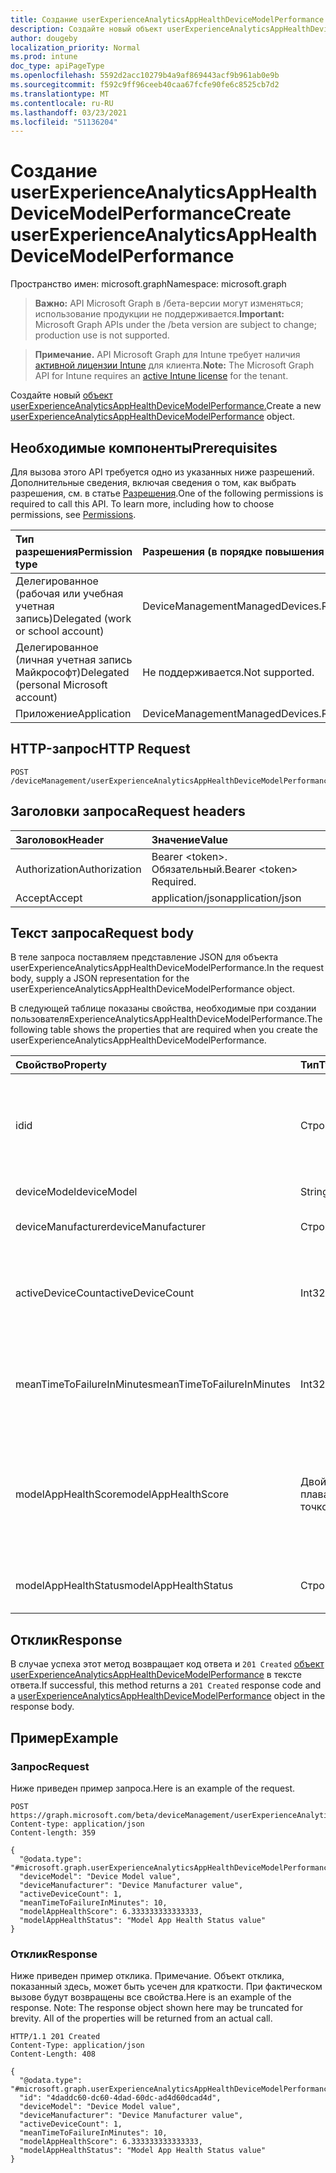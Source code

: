 ```yaml
---
title: Создание userExperienceAnalyticsAppHealthDeviceModelPerformance
description: Создайте новый объект userExperienceAnalyticsAppHealthDeviceModelPerformance.
author: dougeby
localization_priority: Normal
ms.prod: intune
doc_type: apiPageType
ms.openlocfilehash: 5592d2acc10279b4a9af869443acf9b961ab0e9b
ms.sourcegitcommit: f592c9ff96ceeb40caa67fcfe90fe6c8525cb7d2
ms.translationtype: MT
ms.contentlocale: ru-RU
ms.lasthandoff: 03/23/2021
ms.locfileid: "51136204"
---
```

# <a name="create-userexperienceanalyticsapphealthdevicemodelperformance"></a><span data-ttu-id="92ca1-103">Создание userExperienceAnalyticsAppHealthDeviceModelPerformance</span><span class="sxs-lookup"><span data-stu-id="92ca1-103">Create userExperienceAnalyticsAppHealthDeviceModelPerformance</span></span>

<span data-ttu-id="92ca1-104">Пространство имен: microsoft.graph</span><span class="sxs-lookup"><span data-stu-id="92ca1-104">Namespace: microsoft.graph</span></span>

> <span data-ttu-id="92ca1-105">**Важно:** API Microsoft Graph в /бета-версии могут изменяться; использование продукции не поддерживается.</span><span class="sxs-lookup"><span data-stu-id="92ca1-105">**Important:** Microsoft Graph APIs under the /beta version are subject to change; production use is not supported.</span></span>

> <span data-ttu-id="92ca1-106">**Примечание.** API Microsoft Graph для Intune требует наличия [активной лицензии Intune](https://go.microsoft.com/fwlink/?linkid=839381) для клиента.</span><span class="sxs-lookup"><span data-stu-id="92ca1-106">**Note:** The Microsoft Graph API for Intune requires an [active Intune license](https://go.microsoft.com/fwlink/?linkid=839381) for the tenant.</span></span>

<span data-ttu-id="92ca1-107">Создайте новый [объект userExperienceAnalyticsAppHealthDeviceModelPerformance.](../resources/intune-devices-userexperienceanalyticsapphealthdevicemodelperformance.md)</span><span class="sxs-lookup"><span data-stu-id="92ca1-107">Create a new [userExperienceAnalyticsAppHealthDeviceModelPerformance](../resources/intune-devices-userexperienceanalyticsapphealthdevicemodelperformance.md) object.</span></span>

## <a name="prerequisites"></a><span data-ttu-id="92ca1-108">Необходимые компоненты</span><span class="sxs-lookup"><span data-stu-id="92ca1-108">Prerequisites</span></span>
<span data-ttu-id="92ca1-p101">Для вызова этого API требуется одно из указанных ниже разрешений. Дополнительные сведения, включая сведения о том, как выбрать разрешения, см. в статье [Разрешения](/graph/permissions-reference).</span><span class="sxs-lookup"><span data-stu-id="92ca1-p101">One of the following permissions is required to call this API. To learn more, including how to choose permissions, see [Permissions](/graph/permissions-reference).</span></span>

|<span data-ttu-id="92ca1-111">Тип разрешения</span><span class="sxs-lookup"><span data-stu-id="92ca1-111">Permission type</span></span>|<span data-ttu-id="92ca1-112">Разрешения (в порядке повышения привилегий)</span><span class="sxs-lookup"><span data-stu-id="92ca1-112">Permissions (from least to most privileged)</span></span>|
|:---|:---|
|<span data-ttu-id="92ca1-113">Делегированное (рабочая или учебная учетная запись)</span><span class="sxs-lookup"><span data-stu-id="92ca1-113">Delegated (work or school account)</span></span>|<span data-ttu-id="92ca1-114">DeviceManagementManagedDevices.ReadWrite.All</span><span class="sxs-lookup"><span data-stu-id="92ca1-114">DeviceManagementManagedDevices.ReadWrite.All</span></span>|
|<span data-ttu-id="92ca1-115">Делегированное (личная учетная запись Майкрософт)</span><span class="sxs-lookup"><span data-stu-id="92ca1-115">Delegated (personal Microsoft account)</span></span>|<span data-ttu-id="92ca1-116">Не поддерживается.</span><span class="sxs-lookup"><span data-stu-id="92ca1-116">Not supported.</span></span>|
|<span data-ttu-id="92ca1-117">Приложение</span><span class="sxs-lookup"><span data-stu-id="92ca1-117">Application</span></span>|<span data-ttu-id="92ca1-118">DeviceManagementManagedDevices.ReadWrite.All</span><span class="sxs-lookup"><span data-stu-id="92ca1-118">DeviceManagementManagedDevices.ReadWrite.All</span></span>|

## <a name="http-request"></a><span data-ttu-id="92ca1-119">HTTP-запрос</span><span class="sxs-lookup"><span data-stu-id="92ca1-119">HTTP Request</span></span>
<!-- {
  "blockType": "ignored"
}
-->
``` http
POST /deviceManagement/userExperienceAnalyticsAppHealthDeviceModelPerformance
```

## <a name="request-headers"></a><span data-ttu-id="92ca1-120">Заголовки запроса</span><span class="sxs-lookup"><span data-stu-id="92ca1-120">Request headers</span></span>
|<span data-ttu-id="92ca1-121">Заголовок</span><span class="sxs-lookup"><span data-stu-id="92ca1-121">Header</span></span>|<span data-ttu-id="92ca1-122">Значение</span><span class="sxs-lookup"><span data-stu-id="92ca1-122">Value</span></span>|
|:---|:---|
|<span data-ttu-id="92ca1-123">Authorization</span><span class="sxs-lookup"><span data-stu-id="92ca1-123">Authorization</span></span>|<span data-ttu-id="92ca1-124">Bearer &lt;token&gt;. Обязательный.</span><span class="sxs-lookup"><span data-stu-id="92ca1-124">Bearer &lt;token&gt; Required.</span></span>|
|<span data-ttu-id="92ca1-125">Accept</span><span class="sxs-lookup"><span data-stu-id="92ca1-125">Accept</span></span>|<span data-ttu-id="92ca1-126">application/json</span><span class="sxs-lookup"><span data-stu-id="92ca1-126">application/json</span></span>|

## <a name="request-body"></a><span data-ttu-id="92ca1-127">Текст запроса</span><span class="sxs-lookup"><span data-stu-id="92ca1-127">Request body</span></span>
<span data-ttu-id="92ca1-128">В теле запроса поставляем представление JSON для объекта userExperienceAnalyticsAppHealthDeviceModelPerformance.</span><span class="sxs-lookup"><span data-stu-id="92ca1-128">In the request body, supply a JSON representation for the userExperienceAnalyticsAppHealthDeviceModelPerformance object.</span></span>

<span data-ttu-id="92ca1-129">В следующей таблице показаны свойства, необходимые при создании пользователяExperienceAnalyticsAppHealthDeviceModelPerformance.</span><span class="sxs-lookup"><span data-stu-id="92ca1-129">The following table shows the properties that are required when you create the userExperienceAnalyticsAppHealthDeviceModelPerformance.</span></span>

|<span data-ttu-id="92ca1-130">Свойство</span><span class="sxs-lookup"><span data-stu-id="92ca1-130">Property</span></span>|<span data-ttu-id="92ca1-131">Тип</span><span class="sxs-lookup"><span data-stu-id="92ca1-131">Type</span></span>|<span data-ttu-id="92ca1-132">Описание</span><span class="sxs-lookup"><span data-stu-id="92ca1-132">Description</span></span>|
|:---|:---|:---|
|<span data-ttu-id="92ca1-133">id</span><span class="sxs-lookup"><span data-stu-id="92ca1-133">id</span></span>|<span data-ttu-id="92ca1-134">Строка</span><span class="sxs-lookup"><span data-stu-id="92ca1-134">String</span></span>|<span data-ttu-id="92ca1-135">Уникальный идентификатор объекта производительности модели пользовательского интерфейса для аналитики устройств.</span><span class="sxs-lookup"><span data-stu-id="92ca1-135">The unique identifier of the user experience analytics device model performance object.</span></span>|
|<span data-ttu-id="92ca1-136">deviceModel</span><span class="sxs-lookup"><span data-stu-id="92ca1-136">deviceModel</span></span>|<span data-ttu-id="92ca1-137">String</span><span class="sxs-lookup"><span data-stu-id="92ca1-137">String</span></span>|<span data-ttu-id="92ca1-138">Имя модели устройства.</span><span class="sxs-lookup"><span data-stu-id="92ca1-138">The model name of the device.</span></span>|
|<span data-ttu-id="92ca1-139">deviceManufacturer</span><span class="sxs-lookup"><span data-stu-id="92ca1-139">deviceManufacturer</span></span>|<span data-ttu-id="92ca1-140">Строка</span><span class="sxs-lookup"><span data-stu-id="92ca1-140">String</span></span>|<span data-ttu-id="92ca1-141">Имя производителя устройства.</span><span class="sxs-lookup"><span data-stu-id="92ca1-141">The manufacturer name of the device.</span></span>|
|<span data-ttu-id="92ca1-142">activeDeviceCount</span><span class="sxs-lookup"><span data-stu-id="92ca1-142">activeDeviceCount</span></span>|<span data-ttu-id="92ca1-143">Int32</span><span class="sxs-lookup"><span data-stu-id="92ca1-143">Int32</span></span>|<span data-ttu-id="92ca1-144">Количество активных устройств для модели.</span><span class="sxs-lookup"><span data-stu-id="92ca1-144">The number of active devices for the model.</span></span> <span data-ttu-id="92ca1-145">Допустимые значения -2147483648 до 2147483647</span><span class="sxs-lookup"><span data-stu-id="92ca1-145">Valid values -2147483648 to 2147483647</span></span>|
|<span data-ttu-id="92ca1-146">meanTimeToFailureInMinutes</span><span class="sxs-lookup"><span data-stu-id="92ca1-146">meanTimeToFailureInMinutes</span></span>|<span data-ttu-id="92ca1-147">Int32</span><span class="sxs-lookup"><span data-stu-id="92ca1-147">Int32</span></span>|<span data-ttu-id="92ca1-148">Время сбоя для устройства модели в минутах.</span><span class="sxs-lookup"><span data-stu-id="92ca1-148">The mean time to failure for the model device in minutes.</span></span> <span data-ttu-id="92ca1-149">Допустимые значения -2147483648 до 2147483647</span><span class="sxs-lookup"><span data-stu-id="92ca1-149">Valid values -2147483648 to 2147483647</span></span>|
|<span data-ttu-id="92ca1-150">modelAppHealthScore</span><span class="sxs-lookup"><span data-stu-id="92ca1-150">modelAppHealthScore</span></span>|<span data-ttu-id="92ca1-151">Двойное с плавающей точкой</span><span class="sxs-lookup"><span data-stu-id="92ca1-151">Double</span></span>|<span data-ttu-id="92ca1-152">Оценка состояния здоровья приложения модели устройства.</span><span class="sxs-lookup"><span data-stu-id="92ca1-152">The app health score of the device model.</span></span> <span data-ttu-id="92ca1-153">Допустимые значения -1.79769313486232E+308 до 1.797693133486232E+308</span><span class="sxs-lookup"><span data-stu-id="92ca1-153">Valid values -1.79769313486232E+308 to 1.79769313486232E+308</span></span>|
|<span data-ttu-id="92ca1-154">modelAppHealthStatus</span><span class="sxs-lookup"><span data-stu-id="92ca1-154">modelAppHealthStatus</span></span>|<span data-ttu-id="92ca1-155">Строка</span><span class="sxs-lookup"><span data-stu-id="92ca1-155">String</span></span>|<span data-ttu-id="92ca1-156">Общее состояние состояния здоровья приложения модели устройства.</span><span class="sxs-lookup"><span data-stu-id="92ca1-156">The overall app health status of the device model.</span></span>|



## <a name="response"></a><span data-ttu-id="92ca1-157">Отклик</span><span class="sxs-lookup"><span data-stu-id="92ca1-157">Response</span></span>
<span data-ttu-id="92ca1-158">В случае успеха этот метод возвращает код ответа и `201 Created` [объект userExperienceAnalyticsAppHealthDeviceModelPerformance](../resources/intune-devices-userexperienceanalyticsapphealthdevicemodelperformance.md) в тексте ответа.</span><span class="sxs-lookup"><span data-stu-id="92ca1-158">If successful, this method returns a `201 Created` response code and a [userExperienceAnalyticsAppHealthDeviceModelPerformance](../resources/intune-devices-userexperienceanalyticsapphealthdevicemodelperformance.md) object in the response body.</span></span>

## <a name="example"></a><span data-ttu-id="92ca1-159">Пример</span><span class="sxs-lookup"><span data-stu-id="92ca1-159">Example</span></span>

### <a name="request"></a><span data-ttu-id="92ca1-160">Запрос</span><span class="sxs-lookup"><span data-stu-id="92ca1-160">Request</span></span>
<span data-ttu-id="92ca1-161">Ниже приведен пример запроса.</span><span class="sxs-lookup"><span data-stu-id="92ca1-161">Here is an example of the request.</span></span>
``` http
POST https://graph.microsoft.com/beta/deviceManagement/userExperienceAnalyticsAppHealthDeviceModelPerformance
Content-type: application/json
Content-length: 359

{
  "@odata.type": "#microsoft.graph.userExperienceAnalyticsAppHealthDeviceModelPerformance",
  "deviceModel": "Device Model value",
  "deviceManufacturer": "Device Manufacturer value",
  "activeDeviceCount": 1,
  "meanTimeToFailureInMinutes": 10,
  "modelAppHealthScore": 6.333333333333333,
  "modelAppHealthStatus": "Model App Health Status value"
}
```

### <a name="response"></a><span data-ttu-id="92ca1-162">Отклик</span><span class="sxs-lookup"><span data-stu-id="92ca1-162">Response</span></span>
<span data-ttu-id="92ca1-p105">Ниже приведен пример отклика. Примечание. Объект отклика, показанный здесь, может быть усечен для краткости. При фактическом вызове будут возвращены все свойства.</span><span class="sxs-lookup"><span data-stu-id="92ca1-p105">Here is an example of the response. Note: The response object shown here may be truncated for brevity. All of the properties will be returned from an actual call.</span></span>
``` http
HTTP/1.1 201 Created
Content-Type: application/json
Content-Length: 408

{
  "@odata.type": "#microsoft.graph.userExperienceAnalyticsAppHealthDeviceModelPerformance",
  "id": "4daddc60-dc60-4dad-60dc-ad4d60dcad4d",
  "deviceModel": "Device Model value",
  "deviceManufacturer": "Device Manufacturer value",
  "activeDeviceCount": 1,
  "meanTimeToFailureInMinutes": 10,
  "modelAppHealthScore": 6.333333333333333,
  "modelAppHealthStatus": "Model App Health Status value"
}
```




